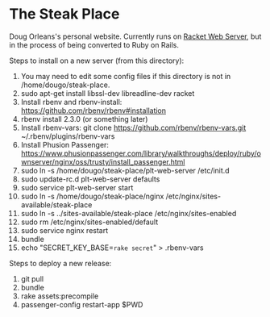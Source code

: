 # The Steak Place
Doug Orleans's personal website. Currently runs on [Racket Web Server](http://docs.racket-lang.org/web-server/),
but in the process of being converted to Ruby on Rails.

Steps to install on a new server (from this directory):

1. You may need to edit some config files if this directory is not in /home/dougo/steak-place.
2. sudo apt-get install libssl-dev libreadline-dev racket
3. Install rbenv and rbenv-install: https://github.com/rbenv/rbenv#installation
4. rbenv install 2.3.0 (or something later)
5. Install rbenv-vars: git clone https://github.com/rbenv/rbenv-vars.git ~/.rbenv/plugins/rbenv-vars
6. Install Phusion Passenger: https://www.phusionpassenger.com/library/walkthroughs/deploy/ruby/ownserver/nginx/oss/trusty/install_passenger.html
7. sudo ln -s /home/dougo/steak-place/plt-web-server /etc/init.d
8. sudo update-rc.d plt-web-server defaults
9. sudo service plt-web-server start
10. sudo ln -s /home/dougo/steak-place/nginx /etc/nginx/sites-available/steak-place
11. sudo ln -s ../sites-available/steak-place /etc/nginx/sites-enabled
12. sudo rm /etc/nginx/sites-enabled/default
13. sudo service nginx restart
14. bundle
15. echo "SECRET_KEY_BASE=`rake secret`" > .rbenv-vars

Steps to deploy a new release:
1. git pull
2. bundle
3. rake assets:precompile
4. passenger-config restart-app $PWD
